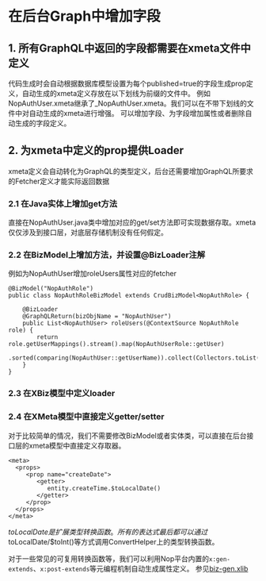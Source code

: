 # 在后台Graph中增加字段

## 1. 所有GraphQL中返回的字段都需要在xmeta文件中定义
代码生成时会自动根据数据库模型设置为每个published=true的字段生成prop定义，自动生成的xmeta定义存放在以下划线为前缀的文件中。
例如 NopAuthUser.xmeta继承了_NopAuthUser.xmeta。我们可以在不带下划线的文件中对自动生成的xmeta进行增强。
可以增加字段、为字段增加属性或者删除自动生成的字段定义。

## 2. 为xmeta中定义的prop提供Loader
xmeta定义会自动转化为GraphQL的类型定义，后台还需要增加GraphQL所要求的Fetcher定义才能实际返回数据

### 2.1 在Java实体上增加get方法
直接在NopAuthUser.java类中增加对应的get/set方法即可实现数据存取。xmeta仅仅涉及到接口层，对底层存储机制没有任何假定。

### 2.2 在BizModel上增加方法，并设置@BizLoader注解
例如为NopAuthUser增加roleUsers属性对应的fetcher

````
@BizModel("NopAuthRole")
public class NopAuthRoleBizModel extends CrudBizModel<NopAuthRole> {

    @BizLoader
    @GraphQLReturn(bizObjName = "NopAuthUser")
    public List<NopAuthUser> roleUsers(@ContextSource NopAuthRole role) {
        return role.getUserMappings().stream().map(NopAuthUserRole::getUser)
                .sorted(comparing(NopAuthUser::getUserName)).collect(Collectors.toList());
    }
}   
````

### 2.3 在XBiz模型中定义loader

### 2.4 在XMeta模型中直接定义getter/setter
对于比较简单的情况，我们不需要修改BizModel或者实体类，可以直接在后台接口层的xmeta模型中直接定义存取器。

````
<meta>
  <props>
     <prop name="createDate">
        <getter>
           entity.createTime.$toLocalDate()
        </getter>
     </prop>
  </props>
</meta>
````

$toLocalDate是扩展类型转换函数。所有的表达式最后都可以通过$toLocalDate/$toInt()等方式调用ConvertHelper上的类型转换函数。

对于一些常见的可复用转换函数等，我们可以利用Nop平台内置的`x:gen-extends`、`x:post-extends`等元编程机制自动生成属性定义。
参见[biz-gen.xlib](https://gitee.com/canonical-entropy/nop-entropy/blob/master/nop-biz/src/main/resources/_vfs/nop/biz/xlib/biz-gen.xlib)

